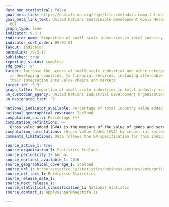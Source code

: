 ```yaml
---
data_non_statistical: false
goal_meta_link: https://unstats.un.org/sdgs/files/metadata-compilation/Metadata-Goal-9.pdf
goal_meta_link_text: United Nations Sustainable Development Goals Metadata (PDF 4.0
  MB)
graph_type: line
indicator: 9.3.1
indicator_name: Proportion of small-scale industries in total industry value added
indicator_sort_order: 09-03-01
layout: indicator
permalink: /9-3-1/
published: true
reporting_status: complete
sdg_goal: '9'
target: Increase the access of small-scale industrial and other enterprises, in particular
  in developing countries, to financial services, including affordable credit, and
  their integration into value chains and markets
target_id: '9.3'
graph_title: Proportion of small-scale industries in total industry value added
un_custodian_agency: United Nations Industrial Development Organization (UNIDO)
un_designated_tier: '2'

national_indicator_available: Percentage of total industry value added by small scale industries
national_geographical_coverage: Iceland
computation_units: Percentage (%)
computation_definitions: >-
  Gross value added (GVA) is the measure of the value of goods and services produced in an area, industry or sector of an economy. In national accounts GVA is output minus intermediate consumption; it is the value generated by any unit engaged in the production of goods and services. Small scale industries are defined as companies with less than 20 persons employed
computation_calculations: (Gross Value Added [GVA] by industrial sector / Total Gross Value Added [GVA] by all sectors) * 100
comments_limitations: Data follows the UN specification for this indicator. This indicator has been identified in collaboration with topic experts.

source_active_1: true
source_organisation_1: Statistics Iceland
source_periodicity_1: Annual
source_earliest_available_1: 2016
source_geographical_coverage_1: Iceland
source_url_1: https://statice.is/statistics/business-sectors/enterprises/enterprises/
source_url_text_1: Enterprise Statistics
source_release_date_1: 
source_next_release_1: 
source_statistical_classification_1: National Statistic
source_contact_1: upplysingar@hagstofa.is

---
```

